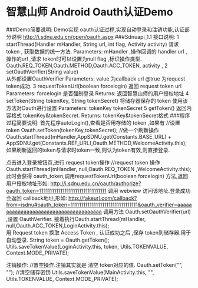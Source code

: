 智慧山师 Android Oauth认证Demo
===================================
###Demo简要说明:
	Demo实现 oauth认证过程,实现自动登录和注销功能,认证部分说明   http://i.sdnu.edu.cn/open/oauth.aspx
###Sdnuapi_1.1 接口说明:
		1
		startThread(Handler mHandler, String url, int flag, Activity activity)
		请求token , 获取数据的统一方法.
		Parameters:
		mHandler ,操作回调的 handler
		url ,操作的url ,请求 token时可以设置为null
		flag ,标识操作类型. Oauth.REQ_TOKEN,Oauth.METHOD,Oauth.ACC_TOKEN,
		activity ,
		2
		setOauthVerifier(String value)   
		从外部设置OauthVerifier 
		Parameters: 
		value  为callback url
		@true 
		为request token成功.
		3
		requestTokenUrl(boolean forcelogin)
		返回 request token url 
		Parameters: 
		forcelogin 是否强制登录 
		Returns: 
		返回智慧山师的用户授权地址
		4
		setToken(String tokenKey, String tokenSecret)
		将储存器保存的 token 使用该方法对Oauth进行设置
		Parameters: 
		tokenKey 
		tokenSecret 
		5
		getToken()
		返回内容格式 tokenKey&tokenSecret. 
		Returns: 
		tokenKey&tokenSecret格式
###程序过程简要说明:
首先程序autoLogin(),查看是否用存储的 token ,如果有
//设置token
Oauth.setToken(tokenKey,tokenSecret);
//做一个刷新操作
Oauth.startThread(mHandler,AppSDNU.get(Constants.BASE_URL) + AppSDNU.get(Constants.REF_URL),Oauth.METHOD,WelcomeActivity.this);
如果刷新返回的token与请求时token一致,则认为token有效,则直接登录.

点击进入登录按钮页,进行 request token操作
//request token 操作
Oauth.startThread(mHandler, null,Oauth.REQ_TOKEN ,WelcomeActivity.this);
此时会获得 oauth_token,调用requestTokenUrl(boolean forcelogin) 方法,返回用户授权地址形如:
		http://i.sdnu.edu.cn/oauth/authorize?oauth_token=11111111111111111111111111111111
调用 webview 访问该地址.登录成功会返回 callback地址,形如:
		http://fakeurl.com/callback?from=isdnu#oauth_token=11111111111111111111111111111111&oauth_verifier=aaaaaaaaaaaaaaaaaaaaaaaaaaaaaaaaaaaaaa
调用方法 Oauth.setOauthVerifier(url)  ,设置 OauthVerifier.
接着执行Oauth.startThread(mHandler, null,Oauth.ACC_TOKEN,LoginActivity.this);	
用  Request token 换取 Access Token , 认证成功之后 ,保存 token到储存器.用于自动登录.
String token = Oauth.getToken();
Utils.saveTokenValue(LoginActivity.this, token, Utils.TOKENVALUE, Context.MODE_PRIVATE);


注销操作:
//置空操作.注销其实就是 清空  token对应的值.
Oauth.setToken("", "");
//清空储存密钥
Utils.saveTokenValue(MainActivity.this, "", Utils.TOKENVALUE, Context.MODE_PRIVATE);

	